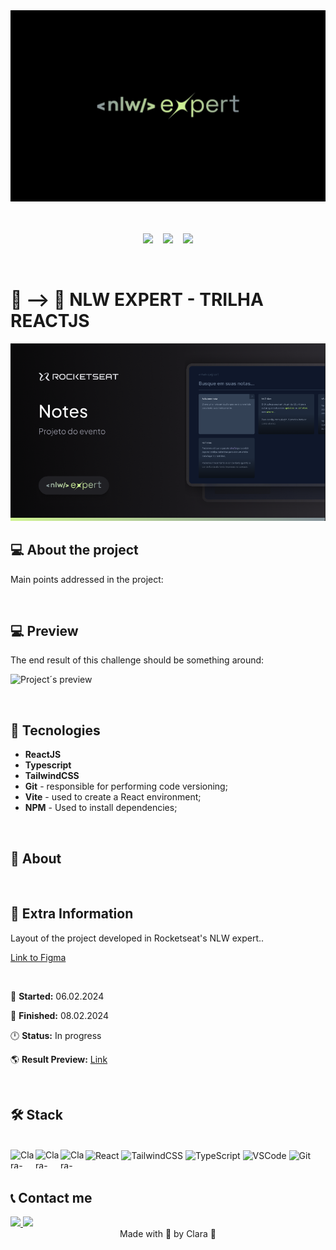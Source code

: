 <div align="center">
<img src="https://github.com/Clara-Pacheco/nlw-expert-reactjs/blob/main/src/assets/github-readme/Cover.jpg" alt="">&nbsp;&nbsp;&nbsp;

<br>
<br>
<p align="center">
<img src="https://img.shields.io/github/last-commit/Clara-Pacheco/nlw-expert-reactjs"/>&nbsp;&nbsp;&nbsp;
<img src="https://img.shields.io/github/repo-size/Clara-Pacheco/nlw-expert-reactjs"/>&nbsp;&nbsp;&nbsp;
<img src="https://img.shields.io/github/languages/count/Clara-Pacheco/nlw-expert-reactjs"/>

</div>

<br>

# 🎼 --> 📃 NLW EXPERT - TRILHA REACTJS

![Project cover](https://github.com/Clara-Pacheco/nlw-expert-reactjs/blob/main/src/assets/github-readme/cover.png)

## 💻 About the project

Main points addressed in the project:

<!-- - **React Components**;
- **React properties**;
- Conditional using ternary operator;
- Import/ Export;
- Destructuring;
- Styled Components;
- Add video to background in React;
- Aos [AOS](https://michalsnik.github.io/aos/) libray for animation;
- State react hook;
- Effects with the `transform` css property -->

<br>

## 💻 Preview

The end result of this challenge should be something around:

![Project´s preview]()

<br>

## 💾 Tecnologies

- **ReactJS**
- **Typescript**
- **TailwindCSS**
- **Git** - responsible for performing code versioning;
- **Vite** - used to create a React environment;
- **NPM** - Used to install dependencies;

<br>

## 📝 About

<br>

## 📕 Extra Information

<p>Layout of the project developed in Rocketseat's NLW expert..</p>

[Link to Figma](https://www.figma.com/community/file/1336456128647909148)

<br>

📅 **Started:** 06.02.2024

📅 **Finished:** 08.02.2024

🕛 **Status:** In progress

🌎 **Result Preview:** [Link]()

<br>

<h2> 🛠 Stack </h2>

<div style="display: inline_block"><br>
  <img align="center" alt="React" height="30" width="40" src="https://cdn.jsdelivr.net/gh/devicons/devicon/icons/react/react-original.svg" />

 <img align="center" alt="TailwindCSS" height="30" width="40" src="https://cdn.jsdelivr.net/gh/devicons/devicon@latest/icons/tailwindcss/tailwindcss-original.svg">

  <img align="center" alt="TypeScript" height="30" width="40" src="https://cdn.jsdelivr.net/gh/devicons/devicon/icons/typescript/typescript-original.svg" />
  
  <img align="center" alt="VSCode" height="30" width="40" src="https://cdn.jsdelivr.net/gh/devicons/devicon/icons/vscode/vscode-original-wordmark.svg" />
  <img align="center" alt="Git" height="30" width="40" src="https://cdn.jsdelivr.net/gh/devicons/devicon/icons/git/git-original.svg" />

  <img align="left" alt="Clara-SVG" height="30" width="40" src="https://skillicons.dev/icons?i=svg">

  <img align="left" alt="Clara-Vercel" height="30" width="40" src="https://skillicons.dev/icons?i=vercel">

  <img align="left" alt="Clara-Vite" height="30" width="40" src="https://skillicons.dev/icons?i=vite">
</div>

<br>

<h2> 📞 Contact me</h2>

<div>
    <a href="https://www.linkedin.com/in/maria-clara-pacheco/" target="_blank">
        <img src="https://img.shields.io/badge/linkedin-%230077B5.svg?style=for-the-badge&logo=linkedin&logoColor=white" target="_blank">
    </a>
    <a href = "mailto:clarapacheco27@gmail.com">
        <img src="https://img.shields.io/badge/-Gmail-%23333?style=for-the-badge&logo=gmail&logoColor=white" target="_blank">
    </a>
</div>

<div align="center">
Made with 💜 by Clara 🚀
</div>
</p>
